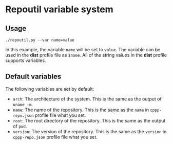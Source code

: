 # Repoutil variable system
## Usage
```shell
./repoutil.py --var name=value
```
In this example, the variable `name` will be set to `value`. The variable can be used in the **dist** profile file as `$name`. All of the string values in the **dist** profile supports variables.

## Default variables
The following variables are set by default:
- `arch`: The architecture of the system. This is the same as the output of `uname -m`.
- `name`: The name of the repository. This is the same as the `name` in `cppp-repo.json` profile file what you set.
- `root`: The root directory of the repository. This is the same as the output of `pwd`.
- `version`: The version of the repository. This is the same as the `version` in `cppp-repo.json` profile file what you set.
